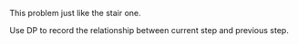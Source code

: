 This problem just like the stair one.

Use DP to record the relationship between current step and previous step.
